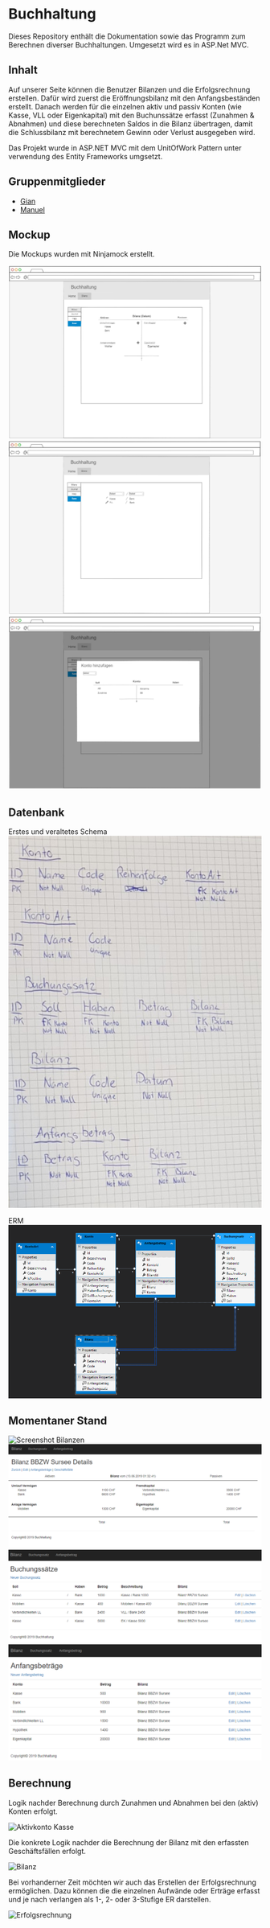 ﻿# Buchhaltung
Dieses Repository enthält die Dokumentation sowie das Programm zum Berechnen diverser Buchhaltungen.
Umgesetzt wird es in ASP.Net MVC.

## Inhalt
Auf unserer Seite können die Benutzer Bilanzen und die Erfolgsrechnung erstellen. Dafür wird zuerst die Eröffnungsbilanz mit den Anfangsbeständen erstellt. 
Danach werden für die einzelnen aktiv und passiv Konten (wie Kasse, VLL oder Eigenkapital) mit den Buchunssätze erfasst (Zunahmen & Abnahmen) 
und diese berechneten Saldos in die Bilanz übertragen, damit die Schlussbilanz mit berechnetem Gewinn oder Verlust ausgegeben wird.

Das Projekt wurde in ASP.NET MVC mit dem UnitOfWork Pattern unter verwendung des Entity Frameworks umgsetzt.

## Gruppenmitglieder
* [Gian](https://github.com/Nichtgian)
* [Manuel](https://github.com/ManuelTroxler)

## Mockup
Die Mockups wurden mit Ninjamock erstellt.

![Mockup Bilanz](src/Mockup-Bilanz.png)
![Mockup Journal](src/Mockup-Journal.png)
![Mockup Adding](src/Mockup-Adding.png)

## Datenbank
Erstes und veraltetes Schema
![DB Schema](src/db.jpg)

ERM
![DB ERM](src/Erm.PNG)

## Momentaner Stand
![Screenshot Bilanzen](src/Bilanz.png)
![Screenshot Bilanz Details](src/Bilanz-Details.PNG)
![Screenshot Buchungssatz](src/Buchungssatz.PNG)
![Screenshot Anfangsbetrag](src/Anfangsbetrag.PNG)

## Berechnung
Logik nachder Berechnung durch Zunahmen und Abnahmen bei den (aktiv) Konten erfolgt.

![Aktivkonto Kasse](src/Kasse-Logik.png)
 
Die konkrete Logik nachder die Berechnung der Bilanz mit den erfassten Geschäftsfällen erfolgt.
 
![Bilanz](src/Bilanz-Logik.png)

Bei vorhanderner Zeit möchten wir auch das Erstellen der Erfolgsrechnung ermöglichen. Dazu können die die einzelnen Aufwände oder Erträge
erfasst und je nach verlangen als 1-, 2- oder 3-Stufige ER darstellen. 

![Erfolgsrechnung](src/Erfolgsrechnung-Logik.png)
